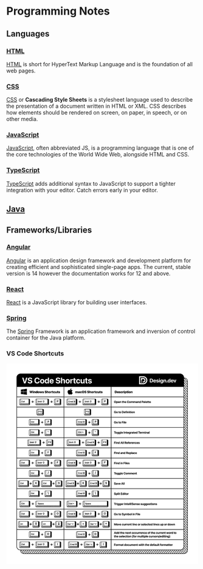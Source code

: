 # Programming Notes

## Languages

### [HTML](HTML/README.md)

[HTML](https://developer.mozilla.org/en-US/docs/Web/HTML) is short for HyperText Markup Language and is the foundation of all web pages.

### [CSS](CSS/README.md)

[CSS](https://developer.mozilla.org/en-US/docs/Web/CSS) or **Cascading Style Sheets** is a stylesheet language used to describe the presentation of a document written in HTML or XML. CSS describes how elements should be rendered on screen, on paper, in speech, or on other media.

###  [JavaScript](JavaScript/README.md) 

[JavaScript](www.javascript.com), often abbreviated JS, is a programming language that is one of the core technologies of the World Wide Web, alongside HTML and CSS. 

### [TypeScript](TypeScript/README.md)

[TypeScript]([https://www.typescriptlang.org/) adds additional syntax to JavaScript to support a tighter integration with your editor. Catch errors early in your editor.

## [Java](Java/README.md)

## Frameworks/Libraries

###  [Angular](Angular/README.md) 

[Angular](https://angular.io/) is an application design framework and development platform for creating efficient and sophisticated single-page apps. The current, stable version is 14 however the documentation works for 12 and above.

### [React](React/README.md)

[React](https://react.dev) is a JavaScript library for building user interfaces. 

###  [Spring](Spring/README.md) 

The [Spring](https://spring.io/) Framework is an application framework and inversion of control container for the Java platform.

### VS Code Shortcuts

![vs-code-cheat-sheet](Images/vs-code-cheat-sheet.jpg)
